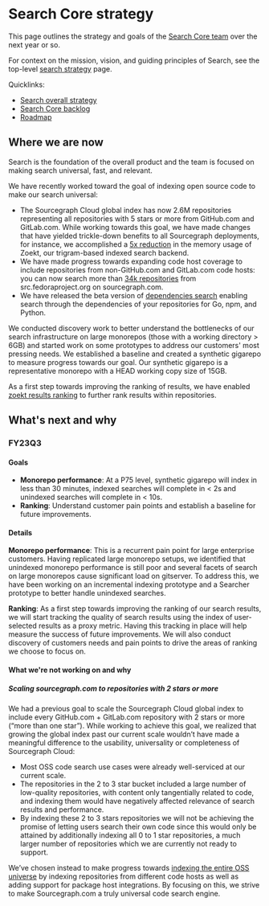 # Search Core strategy

This page outlines the strategy and goals of the [Search Core team](../../../departments/engineering/teams/search/core.md) over the next year or so.

For context on the mission, vision, and guiding principles of Search, see the top-level [search strategy](index.md) page.

Quicklinks:

- [Search overall strategy](../index.md)
- [Search Core backlog](https://github.com/sourcegraph/sourcegraph/issues?q=is%3Aopen+is%3Aissue+label%3Ateam%2Fsearch-core)
- [Roadmap](https://github.com/orgs/sourcegraph/projects/214/views/21?filterQuery=quarter%3A%22FY23+Q2%22+owning-team%3A%22Search+core%22+)

## Where we are now

Search is the foundation of the overall product and the team is focused on making search universal, fast, and relevant.

We have recently worked toward the goal of indexing open source code to make our search universal:

- The Sourcegraph Cloud global index has now 2.6M repositories representing all repositories with 5 stars or more from GitHub.com and GitLab.com. While working towards this goal, we have made changes that have yielded trickle-down benefits to all Sourcegraph deployments, for instance, we accomplished a [5x reduction](https://about.sourcegraph.com/blog/zoekt-memory-optimizations-for-sourcegraph-cloud/) in the memory usage of Zoekt, our trigram-based indexed search backend.
- We have made progress towards expanding code host coverage to include repositories from non-GitHub.com and GitLab.com code hosts: you can now search more than [34k repositories](https://sourcegraph.com/search?q=context:global+r:%5Esrc%5C.fedoraproject%5C.org/+type:repo+count:all&patternType=literal) from src.fedoraproject.org on sourcegraph.com.
- We have released the beta version of [dependencies search](https://docs.sourcegraph.com/code_search/how-to/dependencies_search) enabling search through the dependencies of your repositories for Go, npm, and Python.

We conducted discovery work to better understand the bottlenecks of our search infrastructure on large monorepos (those with a working directory > 6GB) and started work on some prototypes to address our customers' most pressing needs. We established a baseline and created a synthetic gigarepo to measure progress towards our goal. Our synthetic gigarepo is a representative monorepo with a HEAD working copy size of 15GB.

As a first step towards improving the ranking of results, we have enabled [zoekt results ranking](https://docs.sourcegraph.com/dev/background-information/architecture/indexed-ranking#result-ranking) to further rank results within repositories.

## What's next and why

### FY23Q3

#### Goals

- **Monorepo performance**: At a P75 level, synthetic gigarepo will index in less than 30 minutes, indexed searches will complete in < 2s and unindexed searches will complete in < 10s.
- **Ranking**: Understand customer pain points and establish a baseline for future improvements.

#### Details

**Monorepo performance**: This is a recurrent pain point for large enterprise customers. Having replicated large monorepo setups, we identified that unindexed monorepo performance is still poor and several facets of search on large monorepos cause significant load on gitserver. To address this, we have been working on an incremental indexing prototype and a Searcher prototype to better handle unindexed searches.

**Ranking**: As a first step towards improving the ranking of our search results, we will start tracking the quality of search results using the index of user-selected results as a proxy metric. Having this tracking in place will help measure the success of future improvements. We will also conduct discovery of customers needs and pain points to drive the areas of ranking we choose to focus on.

#### What we're not working on and why

##### Scaling sourcegraph.com to repositories with 2 stars or more

We had a previous goal to scale the Sourcegraph Cloud global index to include every GitHub.com + GitLab.com repository with 2 stars or more (“more than one star”). While working to achieve this goal, we realized that growing the global index past our current scale wouldn’t have made a meaningful difference to the usability, universality or completeness of Sourcegraph Cloud:

- Most OSS code search use cases were already well-serviced at our current scale.
- The repositories in the 2 to 3 star bucket included a large number of low-quality repositories, with content only tangentially related to code, and indexing them would have negatively affected relevance of search results and performance.
- By indexing these 2 to 3 stars repositories we will not be achieving the promise of letting users search their own code since this would only be attained by additionally indexing all 0 to 1 star repositories, a much larger number of repositories which we are currently not ready to support.

We’ve chosen instead to make progress towards [indexing the entire OSS universe](https://about.sourcegraph.com/blog/why-index-the-oss-universe/) by indexing repositories from different code hosts as well as adding support for package host integrations. By focusing on this, we strive to make Sourcegraph.com a truly universal code search engine.
